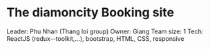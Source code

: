 # The diamoncity Booking site
Leader: Phu Nhan (Thang loi group)
Owner: Giang
Team size: 1
Tech: ReactJS (redux--toolkit,...), bootstrap, HTML, CSS, responsive
